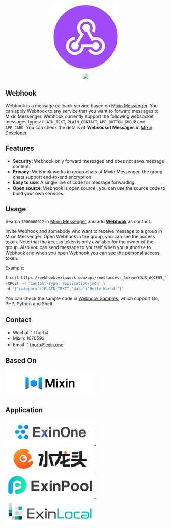 <p align="center"><img src="./logos/webhook.png" width="200"></p>
<p align="center">
<a href="README.zh-CN.md"><img src="https://img.shields.io/badge/language-中文文档-red.svg?longCache=true&style=flat-square"></a>
</p>

## Webhook

Webhook is a message callback service based on [Mixin Messenger](https://mixin.one). You can apply Webhook to any service that you want to forward messages to Mixin Messenger. Webhook currently support the following websocket messages types: `PLAIN_TEXT`, `PLAIN_CONTACT`, `APP_BUTTON_GROUP` and `APP_CARD`. You can check the details of **Websocket Messages** in [Mixin Developer](https://developers.mixin.one/api/beta-mixin-message/websocket-messages/).

## Features

- **Security**: Webhook only forward messages and does not save message content.
- **Privacy**: Webhook works in group chats of Mixin Messenger, the group chats support end-to-end encryption.
- **Easy to use**: A single line of code for message forwarding.
- **Open source**: Webhook is open source , you can use the source code to build your own services.

## Usage

Search `7000000012` in [Mixin Messenger](https://mixin.one/messenger) and add **[Webhook](https://mixin.one/codes/4d792128-1db8-4baf-8d90-d0d8189a4a7e)** as contact.

Invite Webhook and somebody who want to receive message to a group in Mixin Messenger. Open Webhook in the group, you can see the access token. Note that the access token is only available for the owner of the group. Also you can send message to yourself when you authorize to Webhook and when you open Webhook you can see the personal access token.

Example:

``` bash
$ curl https://webhook.exinwork.com/api/send?access_token=YOUR_ACCESS_TOKEN \
-XPOST -H 'Content-Type: application/json' \
-d '{"category":"PLAIN_TEXT","data":"Hello World!"}'
```

You can check the sample code in [Webhook Samples](https://github.com/ExinOne/webhook-samples), which support Go, PHP, Python and Shell.

## Contact

- Wechat：ThorbJ
- Mixin: 1070593
- Email ：thorb@exin.one

## Based On

<p align="left">
  <a target="_blank" href="https://mixin.one">
    <img src="./logos/Mixin.png" height="80">
  </a>
</p>

## Application

<p align="left">
  <a target="_blank" href="https://exinone.com">
    <img src="./logos/ExinOne.png" height="80">
  </a>
  &nbsp;
    <a target="_blank" href="https://exinone.com">
    <img src="./logos/ExinEarn.png" height="80">
  </a>
  &nbsp;
  <a target="_blank" href="https://exinpool.com">
    <img src="./logos/ExinPool.png" height="80">
  </a>
  &nbsp;
  <a target="_blank" href="https://support.exinlocal.com">
    <img src="./logos/ExinLocal.png" height="80">
  </a>
</p>
